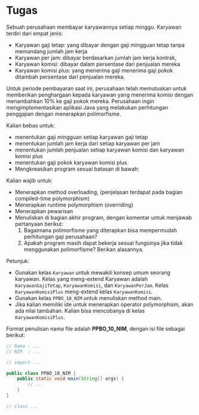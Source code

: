 # Tugas  

Sebuah perusahaan membayar karyawannya setiap minggu. Karyawan terdiri dari empat jenis:
- Karyawan gaji tetap: yang dibayar dengan gaji mingguan tetap tanpa memandang jumlah jam kerja
- Karyawan per jam: dibayar berdasarkan jumlah jam kerja kontrak,
- Karyawan komisi: dibayar dalam persentase dari penjualan mereka
- Karyawan komisi plus: yang menerima gaji menerima gaji pokok ditambah persentase dari penjualan mereka.

Untuk periode pembayaran saat ini, perusahaan telah memutuskan untuk memberikan penghargaan kepada karyawan yang menerima komisi dengan menambahkan 10% ke gaji pokok mereka. Perusahaan ingin mengimplementasikan aplikasi Java yang melakukan perhitungan penggajian dengan menerapkan polimorfisme.

Kalian bebas untuk:
- menentukan gaji mingguan setiap karyawan gaji tetap
- menentukan jumlah jam kerja dari setiap karyawan per jam
- menentukan jumlah penjualan setiap karyawan komisi dan karyawan komisi plus
- menentukan gaji pokok karyawan komisi plus
- Mengkreasikan program sesuai batasan di bawah:

Kalian wajib untuk:
- Menerapkan method overloading, (penjelasan terdapat pada bagian compiled-time polymorphism)
- Menerapkan runtime polymorphism (overriding)
- Menerapkan pewarisan
- Menuliskan di bagian akhir program, dengan komentar untuk menjawab pertanyaan berikut:
  1. Bagaimana polimorfisme yang diterapkan bisa mempermudah perhitungan gaji perusahaan?
  2. Apakah program masih dapat bekerja sesuai fungsinya jika tidak menggunakan polimorfisme? Berikan alasannya.

Petunjuk:
- Gunakan kelas `Karyawan` untuk mewakili konsep umum seorang karyawan. Kelas yang meng-extend Karyawan adalah `KaryawanGajiTetap`, `KaryawanKomisi`, dan `KaryawanPerJam`. Kelas `KaryawanKomisiPlus` meng-extend kelas `KaryawanKomisi`.
- Gunakan kelas `PPBO_10_NIM` untuk menuliskan method main.
- Jika kalian memiliki ide untuk menerapkan operator polymorphism, akan ada nilai tambahan. Kalian bisa mencobanya di kelas `KaryawanKomisiPlus`.

Format penulisan nama file adalah **PPBO_10_NIM**, dengan isi file sebagai berikut:

```java
// Nama : ...
// NIM  : ...

// import ...

public class PPBO_10_NIM {
    public static void main(String[] args) {
        // ...
    }
}

// class ...
